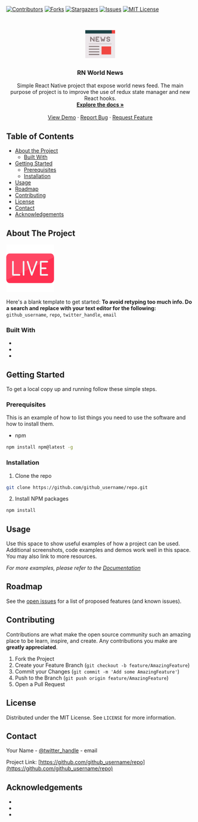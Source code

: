 <!--
*** Thanks for checking out this README Template. If you have a suggestion that would
*** make this better, please fork the repo and create a pull request or simply open
*** an issue with the tag "enhancement".
*** Thanks again! Now go create something AMAZING! :D
***
***
***
*** To avoid retyping too much info. Do a search and replace for the following:
*** github_username, repo, twitter_handle, email
-->



<!-- PROJECT SHIELDS -->
<!--
*** I'm using markdown "reference style" links for readability.
*** Reference links are enclosed in brackets [ ] instead of parentheses ( ).
*** See the bottom of this document for the declaration of the reference variables
*** for contributors-url, forks-url, etc. This is an optional, concise syntax you may use.
*** https://www.markdownguide.org/basic-syntax/#reference-style-links
-->
[![Contributors][contributors-shield]][contributors-url]
[![Forks][forks-shield]][forks-url]
[![Stargazers][stars-shield]][stars-url]
[![Issues][issues-shield]][issues-url]
[![MIT License][license-shield]][license-url]



<!-- PROJECT LOGO -->
<br />
<p align="center">
  <a href="https://github.com/mountainWanderer/rn-world-news">
    <img src="readme/text-lines.png" alt="Logo" width="80" height="80">
  </a>

  <h3 align="center">RN World News</h3>

  <p align="center">
    Simple React Native project that expose world news feed.
    The main purpose of project is to improve the use of redux state manager and new React hooks.
    <br />
    <a href="https://github.com/mountainWanderer/rn-world-news"><strong>Explore the docs »</strong></a>
    <br />
    <br />
    <a href="https://github.com/mountainWanderer/rn-world-news">View Demo</a>
    ·
    <a href="https://github.com/mountainWanderer/rn-world-news/issues">Report Bug</a>
    ·
    <a href="https://github.com/mountainWanderer/rn-world-news/issues">Request Feature</a>
  </p>
</p>



<!-- TABLE OF CONTENTS -->
## Table of Contents

* [About the Project](#about-the-project)
  * [Built With](#built-with)
* [Getting Started](#getting-started)
  * [Prerequisites](#prerequisites)
  * [Installation](#installation)
* [Usage](#usage)
* [Roadmap](#roadmap)
* [Contributing](#contributing)
* [License](#license)
* [Contact](#contact)
* [Acknowledgements](#acknowledgements)



<!-- ABOUT THE PROJECT -->
## About The Project

[![Product Name Screen Shot][product-screenshot]](https://example.com)

Here's a blank template to get started:
**To avoid retyping too much info. Do a search and replace with your text editor for the following:**
`github_username`, `repo`, `twitter_handle`, `email`


### Built With

* []()
* []()
* []()



<!-- GETTING STARTED -->
## Getting Started

To get a local copy up and running follow these simple steps.

### Prerequisites

This is an example of how to list things you need to use the software and how to install them.
* npm
```sh
npm install npm@latest -g
```

### Installation
 
1. Clone the repo
```sh
git clone https://github.com/github_username/repo.git
```
2. Install NPM packages
```sh
npm install
```



<!-- USAGE EXAMPLES -->
## Usage

Use this space to show useful examples of how a project can be used. Additional screenshots, code examples and demos work well in this space. You may also link to more resources.

_For more examples, please refer to the [Documentation](https://example.com)_



<!-- ROADMAP -->
## Roadmap

See the [open issues](https://github.com/github_username/repo/issues) for a list of proposed features (and known issues).



<!-- CONTRIBUTING -->
## Contributing

Contributions are what make the open source community such an amazing place to be learn, inspire, and create. Any contributions you make are **greatly appreciated**.

1. Fork the Project
2. Create your Feature Branch (`git checkout -b feature/AmazingFeature`)
3. Commit your Changes (`git commit -m 'Add some AmazingFeature'`)
4. Push to the Branch (`git push origin feature/AmazingFeature`)
5. Open a Pull Request



<!-- LICENSE -->
## License

Distributed under the MIT License. See `LICENSE` for more information.



<!-- CONTACT -->
## Contact

Your Name - [@twitter_handle](https://twitter.com/twitter_handle) - email

Project Link: [https://github.com/github_username/repo](https://github.com/github_username/repo)



<!-- ACKNOWLEDGEMENTS -->
## Acknowledgements

* []()
* []()
* []()





<!-- MARKDOWN LINKS & IMAGES -->
<!-- https://www.markdownguide.org/basic-syntax/#reference-style-links -->
[contributors-shield]: https://img.shields.io/github/contributors/othneildrew/Best-README-Template.svg?style=flat-square
[contributors-url]: https://github.com/mountainWanderer/rn-world-news/graphs/contributors
[forks-shield]: https://img.shields.io/github/forks/mountainWanderer/rn-world-news
[forks-url]: https://github.com/mountainWanderer/rn-world-news/network/members
[stars-shield]: https://img.shields.io/github/stars/mountainWanderer/rn-world-news
[stars-url]: https://github.com/mountainWanderer/rn-world-news/stargazers
[issues-shield]: https://img.shields.io/github/issues/mountainWanderer/rn-world-news
[issues-url]: https://github.com/mountainWanderer/rn-world-news/issues
[license-shield]: https://img.shields.io/github/license/mountainWanderer/rn-world-news
[license-url]: https://github.com/mountainWanderer/rn-world-news/blob/master/LICENSE.txt
[product-screenshot]: readme/live.png
